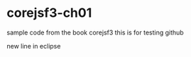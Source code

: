 # corejsf3-ch01
sample code from the book corejsf3
this is for testing github 

new line in eclipse

